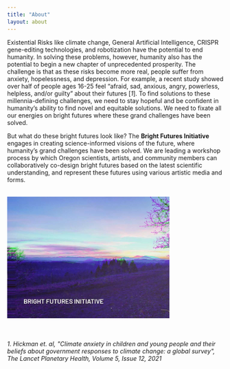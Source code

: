 ```yaml
---
title: "About"
layout: about
---
```


Existential Risks like climate change, General Artificial Intelligence, CRISPR gene-editing technologies, and robotization have the potential to end humanity. In  solving these problems, however, humanity also has the potential to begin a new chapter of unprecedented prosperity. The challenge is that as these risks become more real, people suffer from anxiety, hopelessness, and depression. For example, a recent study showed over half of people ages 16-25 feel “afraid, sad, anxious, angry, powerless, helpless, and/or guilty” about their futures [_1_]. To find solutions to these millennia-defining challenges, we need to stay hopeful and be confident in humanity’s ability to find novel and equitable solutions. We need to fixate all our energies on bright futures where these grand challenges have been solved. 

But what do these bright futures look like? The **Bright Futures Initiative** engages in creating science-informed visions of the future, where humanity’s grand challenges have been solved. We are leading a workshop process by which Oregon scientists, artists, and community members can collaboratively co-design bright futures based on the latest scientific understanding, and represent these futures using various artistic media and forms. 

<br>

<img style="float: middle" src="./assets/images/BFI-glitch2.jpg" width="75%" />  
<br>
<br>
<br>

_1. Hickman et. al, "Climate anxiety in children and young people and their beliefs about government responses to climate change: a global survey", The Lancet Planetary Health, Volume 5, Issue 12, 2021_ 